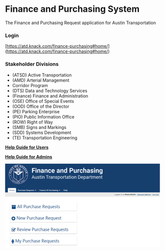 # Finance and Purchasing System
The Finance and Purchasing Request application for Austin Transportation 

### Login
[https://atd.knack.com/finance-purchasing#home/] (https://atd.knack.com/finance-purchasing#home/)

### Stakeholder Divisions
- (ATSD) Active Transportation
- (AMD) Arterial Management
- Corridor Program
- (DTS) Data and Technology Services
- (Finance) Finance and Administration
- (OSE) Office of Special Events
- (OOD) Office of the Director
- (PE) Parking Enterprise
- (PIO) Public Information Office
- (ROW) Right of Way
- (SMB) Signs and Markings
- (SDD) Systems Development
- (TE) Transportation Engineering


**[Help Guide for Users](https://github.com/cityofaustin/atd-knack-guides/wiki/Finance-and-Purchasing-System-Help-Guide-for-USERS)**

**[Help Guide for Admins](https://github.com/cityofaustin/atd-knack-guides/wiki/Finance-and-Purchasing-System-for-ADMINS)**

![finance and purchasing](media/Finance_Purchasing_application_screen_shot.PNG)

